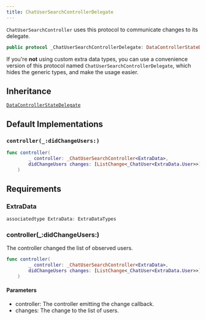```yaml
---
title: ChatUserSearchControllerDelegate
---
```


`ChatUserSearchController` uses this protocol to communicate changes to its delegate.

``` swift
public protocol _ChatUserSearchControllerDelegate: DataControllerStateDelegate 
```

If you're **not** using custom extra data types, you can use a convenience version of this protocol
named `ChatUserSearchControllerDelegate`, which hides the generic types, and make the usage easier.

## Inheritance

[`DataControllerStateDelegate`](../../data-controller-state-delegate)

## Default Implementations

### `controller(_:didChangeUsers:)`

``` swift
func controller(
        _ controller: _ChatUserSearchController<ExtraData>,
        didChangeUsers changes: [ListChange<_ChatUser<ExtraData.User>>]
    ) 
```

## Requirements

### ExtraData

``` swift
associatedtype ExtraData: ExtraDataTypes
```

### controller(\_:​didChangeUsers:​)

The controller changed the list of observed users.

``` swift
func controller(
        _ controller: _ChatUserSearchController<ExtraData>,
        didChangeUsers changes: [ListChange<_ChatUser<ExtraData.User>>]
    )
```

#### Parameters

  - controller: The controller emitting the change callback.
  - changes: The change to the list of users.
